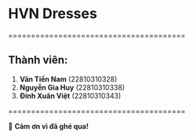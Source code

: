# HVN Dresses

=======================================

## Thành viên:

1. **Văn Tiến Nam** (22810310328)
2. **Nguyễn Gia Huy** (22810310338)
3. **Đinh Xuân Việt** (22810310343)

=======================================

🙏 **Cảm ơn vì đã ghé qua!**
